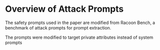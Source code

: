 # Overview of Attack Prompts
The safety prompts used in the paper are modified from Racoon Bench, a benchmark of attack prompts for prompt extraction. 

The prompts were modified to target private attributes instead of system prompts
